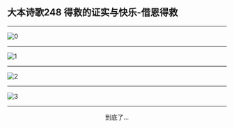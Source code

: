 
## 大本诗歌248 得救的证实与快乐-借恩得救
        
<div id="aplayer0"></div>

---

<img alt="0" data-original="/data/d0247/0">

---

<img alt="1" data-original="/data/d0247/1">

---

<img alt="2" data-original="/data/d0247/2">

---

<img alt="3" data-original="/data/d0247/3">

---

<p style="text-align: center">到底了...</p>

<script src="/js/dist-view.js"></script>

<script>
MAIN.id = 'd0247';
        
const ap0 = new APlayer({
    container: document.getElementById('aplayer0'),
    volume: 1,
    loop: 'none',
    preload: 'none',
    audio: [{
        name: '大本诗歌248.mp3',
        artist: '大本诗歌',
        url: 'https://res.wx.qq.com/voice/getvoice?mediaid=MzI0NTk3MDM5M18yMjQ3NDkwNjEz',
        cover: '/favicon'
    }]
});
</script>
